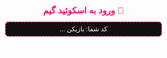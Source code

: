 <!DOCTYPE html>
<html lang="fa">
<head>
  <meta charset="UTF-8" />
  <meta name="viewport" content="width=device-width, initial-scale=1.0"/>
  <title>بازی اسکوئید گیم - ورود</title>
  <style>
    body {
      font-family: 'Vazir', sans-serif;
      background: url('https://i.imgur.com/5VJzjef.jpeg') no-repeat center center fixed;
      background-size: cover;
      color: #fff;
      text-align: center;
      padding: 30px;
      direction: rtl;
    }

    .container {
      background: rgba(0, 0, 0, 0.7);
      padding: 25px;
      border-radius: 15px;
      max-width: 600px;
      margin: auto;
      box-shadow: 0 0 15px #ff0066;
    }

    h1 {
      font-size: 2em;
      color: #ff0066;
    }

    .player-code {
      font-size: 1.5em;
      margin: 20px 0;
      background: #111;
      padding: 10px;
      border-radius: 10px;
      border: 2px dashed #ff0066;
    }

    .status {
      font-size: 1.2em;
      margin-top: 20px;
    }

    .start-btn {
      background-color: #ff0066;
      border: none;
      color: white;
      padding: 15px 30px;
      font-size: 1.2em;
      border-radius: 10px;
      margin-top: 30px;
      display: none;
    }

    .hidden {
      display: none;
    }
  </style>
</head>
<body>
  <div class="container">
    <h1>🦑 ورود به اسکوئید گیم</h1>
    <div class="player-code" id="playerCode">کد شما: بازیکن ...</div>
    <div class="status" id="statusText">در انتظار تأیید توسط فرمانده...</div>
    <button class="start-btn" id="startGameBtn" onclick="startGame()">🎮 ورود به بازی</button>
  </div>

  <script>
    const urlParams = new URLSearchParams(window.location.search);
    const userId = urlParams.get('user_id') || 'unknown';
    const userName = urlParams.get('username') || 'بدون نام';

    // شبیه‌سازی کد بازیکن
    const code = "00" + (parseInt(userId.slice(-3)) || Math.floor(Math.random() * 999));
    document.getElementById("playerCode").innerText = "کد شما: بازیکن " + code;

    // شبیه‌سازی تأیید (اینجا دستی هست. بعدا با دیتابیس واقعی میشه)
    const approvedUsers = ["123456789", "987654321"]; // این لیست رو خودت باید در آینده با بک‌اند کنترل کنی

    if (approvedUsers.includes(userId)) {
      document.getElementById("statusText").innerText = "✅ تأیید شدید! آماده‌اید برای ورود به بازی؟";
      document.getElementById("startGameBtn").style.display = "inline-block";
    } else {
      document.getElementById("statusText").innerText = "⏳ در انتظار تأیید توسط فرمانده...";
    }

    function startGame() {
      alert("🚀 بازی به‌زودی شروع میشه... (اینجا مرحله بازی طراحی میشه)");
      // window.location.href = "glass-bridge.html"; // اگر صفحه بازی آماده داشتی
    }
  </script>
</body>
</html># telegram-stars-webappi
